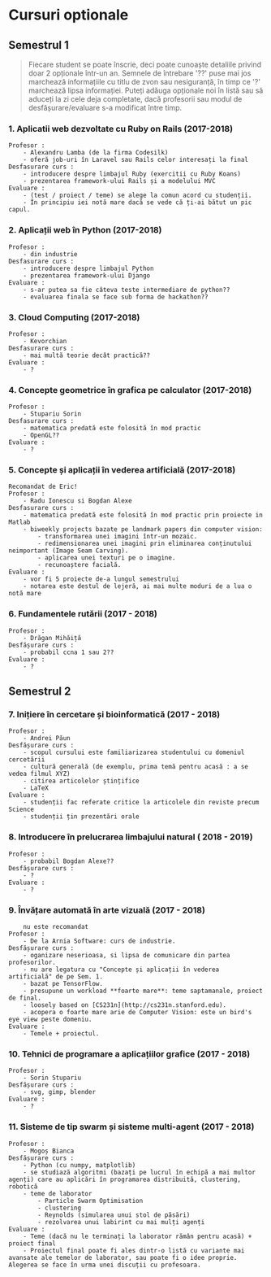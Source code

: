 # Cursuri optionale

## Semestrul 1

> Fiecare student se poate înscrie, deci poate cunoaște detaliile privind doar 2 opționale într-un an. Semnele de întrebare '??' puse mai jos marchează informațiile cu titlu de zvon sau nesiguranță, în timp ce '?' marchează lipsa informației.
> Puteți adăuga opționale noi în listă sau să aduceți la zi cele deja completate, dacă profesorii sau modul de desfășurare/evaluare s-a modificat între timp.


### 1. Aplicatii web dezvoltate cu Ruby on Rails (2017-2018)
    Profesor :
        - Alexandru Lamba (de la firma Codesilk)
        - oferă job-uri în Laravel sau Rails celor interesați la final
    Desfasurare curs :
        - introducere despre limbajul Ruby (exercitii cu Ruby Koans)
        - prezentarea framework-ului Rails și a modelului MVC
    Evaluare :
        - (test / proiect / teme) se alege la comun acord cu studenții.
        - În principiu iei notă mare dacă se vede că ți-ai bătut un pic capul.
### 2. Aplicații web în Python (2017-2018)
    Profesor :
        - din industrie
    Desfasurare curs :
        - introducere despre limbajul Python
        - prezentarea framework-ului Django
    Evaluare :
        - s-ar putea sa fie câteva teste intermediare de python??
        - evaluarea finala se face sub forma de hackathon??
### 3. Cloud Computing (2017-2018)
    Profesor :
        - Kevorchian
    Desfasurare curs :
        - mai multă teorie decât practică??
    Evaluare :
        - ?
### 4. Concepte geometrice în grafica pe calculator (2017-2018)
    Profesor :
        - Stupariu Sorin
    Desfasurare curs :
        - matematica predată este folosită în mod practic
        - OpenGL??
    Evaluare :
        - ?
### 5. Concepte și aplicații în vederea artificială (2017-2018)
    Recomandat de Eric!
    Profesor :
        - Radu Ionescu si Bogdan Alexe
    Desfasurare curs :
        - matematica predată este folosită în mod practic prin proiecte in Matlab
        - biweekly projects bazate pe landmark papers din computer vision:
            - transformarea unei imagini într-un mozaic.
            - redimensionarea unei imagini prin eliminarea conținutului neimportant (Image Seam Carving).
            - aplicarea unei texturi pe o imagine.
            - recunoaștere facială.
    Evaluare :
        - vor fi 5 proiecte de-a lungul semestrului
        - notarea este destul de lejeră, ai mai multe moduri de a lua o notă mare
### 6. Fundamentele rutării (2017 - 2018)
    Profesor :
        - Drăgan Mihăiță
    Desfășurare curs :
        - probabil ccna 1 sau 2??
    Evaluare :
        - ?


## Semestrul 2
### 7. Inițiere în cercetare și bioinformatică (2017 - 2018)
    Profesor :
        - Andrei Păun
    Desfășurare curs :
        - scopul cursului este familiarizarea studentului cu domeniul cercetării
        - cultură generală (de exemplu, prima temă pentru acasă : a se vedea filmul XYZ)
        - citirea articolelor ștințifice
        - LaTeX
    Evaluare :
        - studenții fac referate critice la articolele din reviste precum Science
        - studenții țin prezentări orale
### 8. Introducere în prelucrarea limbajului natural ( 2018 - 2019)
    Profesor :
        - probabil Bogdan Alexe??
    Desfășurare curs :
        - ?
    Evaluare :
        - ?
### 9. Învățare automată în arte vizuală (2017 - 2018)
        nu este recomandat
    Profesor :
        - De la Arnia Software: curs de industrie.
    Desfășurare curs :
        - oganizare neserioasa, si lipsa de comunicare din partea profesorilor.
        - nu are legatura cu "Concepte și aplicații în vederea artificială" de pe Sem. 1.
        - bazat pe TensorFlow.
        - presupune un workload **foarte mare**: teme saptamanale, proiect de final.
        - loosely based on [CS231n](http://cs231n.stanford.edu).
        - acopera o foarte mare arie de Computer Vision: este un bird's eye view peste domeniu.
    Evaluare :
        - Temele + proiectul.
### 10. Tehnici de programare a aplicațiilor grafice (2017 - 2018)
    Profesor :
        - Sorin Stupariu
    Desfășurare curs :
        - svg, gimp, blender
    Evaluare :
        - ?
### 11. Sisteme de tip swarm și sisteme multi-agent (2017 - 2018)
    Profesor :
        - Mogoș Bianca
    Desfășurare curs :
        - Python (cu numpy, matplotlib)
        - se studiază algoritmi (bazați pe lucrul în echipă a mai multor agenți) care au aplicări în programarea distribuită, clustering, robotică
        - teme de laborator
            - Particle Swarm Optimisation
            - clustering
            - Reynolds (simularea unui stol de păsări)
            - rezolvarea unui labirint cu mai mulți agenți
    Evaluare :
        - Teme (dacă nu le terminați la laborator rămân pentru acasă) + proiect final
        - Proiectul final poate fi ales dintr-o listă cu variante mai avansate ale temelor de laborator, sau poate fi o idee proprie. Alegerea se face în urma unei discuții cu profesoara.

